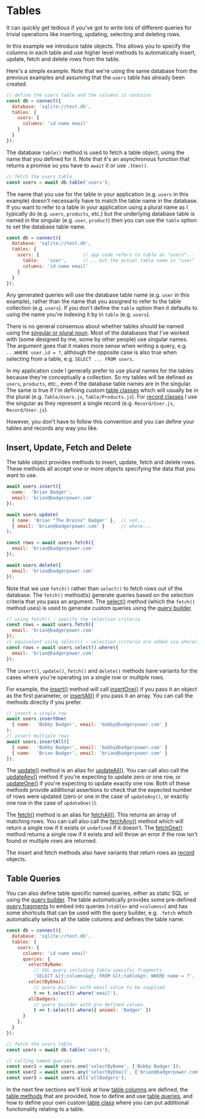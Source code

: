 # Tables

It can quickly get tedious if you've got to write lots of different
queries for trivial operations like inserting, updating, selecting
and deleting rows.

In this example we introduce table objects.  This allows you
to specify the columns in each table and use higher level methods to
automatically insert, update, fetch and delete rows from the table.

Here's a simple example. Note that we're using the same database from
the previous examples and assuming that the `users` table has already
been created.

```js
// define the users table and the columns it contains
const db = connect({
  database: 'sqlite://test.db',
  tables: {
    users: {
      columns: 'id name email'
    }
  }
});
```

The database `table()` method is used to fetch a table object, using
the name that you defined for it.  Note that it's an asynchronous
function that returns a promise so you have to `await` it or use
`.then()`.

```js
// fetch the users table
const users = await db.table('users');
```

The name that you use for the table in your application (e.g. `users` in
this example) doesn't necessarily have to match the table name in the database.
If you want to refer to a table in your application using a plural name as
I typically do (e.g. `users`, `products`, etc.) but the underlying database
table is named in the singular (e.g. `user`, `product`) then you can use the
`table` option to set the database table name.

```js
const db = connect({
  database: 'sqlite://test.db',
  tables: {
    users: {                // app code refers to table as "users"...
      table:   'user',      // ...but the actual table name is "user"
      columns: 'id name email'
    }
  }
});
```

Any generated queries will use the database table name (e.g. `user` in this
example), rather than the name that you assigned to refer to the table
collection (e.g. `users`).  If you don't define the `table` option then
it defaults to using the name you're indexing it by in `table` (e.g. `users`).

There is no general consensus about whether tables should be named using the
[singular or plural noun](https://stackoverflow.com/questions/338156/table-naming-dilemma-singular-vs-plural-names).  Most of the databases that
I've worked with (some designed by me, some by other people) use singular
names.  The argument goes that it makes more sense when writing a
query, e.g. `...WHERE user.id = ?`, although the opposite case is also
true when selecting from a table, e.g. `SELECT ... FROM users`.

In my application code I generally prefer to use plural names for the tables
because they're conceptually a collection. So my tables will be defined as
`users`, `products`, etc., even if the database table names are in the singular.
The same is true if I'm defining custom [table classes](manual/table_class.html)
which will usually be in the plural (e.g. `Table/Users.js`, `Table/Products.js`).
For [record classes](manual/record_class.html) I use the singular as they
represent a single record (e.g. `Record/User.js`, `Record/User.js`).

However, you don't have to follow this convention and you can define your
tables and records any way you like.

## Insert, Update, Fetch and Delete

The table object provides methods to insert, update, fetch and delete
rows.  These methods all accept one or more objects specifying the data
that you want to use.

```js
await users.insert({
  name:  'Brian Badger',
  email: 'brian@badgerpower.com'
});

await users.update(
  { name: 'Brian "The Brains" Badger' },  // set...
  { email: 'brian@badgerpower.com' }      // where...
);

const rows = await users.fetch({
  email: 'brian@badgerpower.com'
});

await users.delete({
  email: 'brian@badgerpower.com'
});
```

Note that we use `fetch()` rather than `select()` to fetch rows out of the database.
The `fetch()` method(s) generate queries based on the selection criteria that you pass
an argument.  The [select()](manual/table_queries.html#query-builder) method (which
the `fetch()` method uses) is used to generate custom queries using the
[query builder](manual/query_builder.html).

```js
// using fetch() - specify the selection criteria
const rows = await users.fetch({
  email: 'brian@badgerpower.com'
});
// equivalent using select() - selection criteria are added via where()
const rows = await users.select().where({
  email: 'brian@badgerpower.com'
});
```

The `insert()`, `update()`, `fetch()` and `delete()` methods have variants
for the cases where you're operating on a single row or multiple rows.

For example, the [insert()](manual/table_methods.html#insert-data--options-)
method will call [insertOne()](manual/table_methods.html#insertone-data--options-)
if you pass it an object as the first parameter, or
[insertAll()](manual/table_methods.html#insertall-array--options-)
if you pass it an array.  You can call the methods directly if you prefer.

```js
// insert a single row
await users.insertOne(
  { name:  'Bobby Badger', email: 'bobby@badgerpower.com' }
);
// insert multiple rows
await users.insertAll([
  { name:  'Bobby Badger', email: 'bobby@badgerpower.com' }
  { name:  'Brian Badger', email: 'brian@badgerpower.com' }
]);
```

The [update()](manual/table_methods.html#update-set--where--options-) method
is an alias for [updateAll()](manual/table_methods.html#updateall-set--where--options-).
You can call also call the [updateAny()](manual/table_methods.html#updateany-set--where--options-)
method if you're expecting to update zero or one row,
or [updateOne()](manual/table_methods.html#updateone-set--where--options-) if you're expecting
to update exactly one row.  Both of these methods provide additional assertions to check
that the expected number of rows were updated (zero or one in the case of `updateAny()`, or
exactly one row in the case of `updateOne()`).

The [fetch()](manual/table_methods.html#fetch-where--options-) method
is an alias for [fetchAll()](manual/table_methods.html#fetchall-where--options-).
This returns an array of matching rows.  You can call also call the
[fetchAny()](manual/table_methods.html#fetchany-where--options-) method which will return a
single row if it exists or `undefined` if it doesn't. The
[fetchOne()](manual/table_methods.html#fetchone-where--options-) method returns a single
row if it exists and will throw an error if the row isn't found or multiple rows are returned.

The insert and fetch methods also have variants that return rows as [record](manual/records.html)
objects.

## Table Queries

You can also define table specific named queries, either as static SQL or
using the [query builder](manual/query_builder.html).  The table automatically
provides some pre-defined [query fragments](manual/query_fragments.html) to
embed into queries (`<table>` and `<columns>`) and has some shortcuts that
can be used with the query builder, e.g. `.fetch` which automatically selects
all the table columns and defines the table name.

```js
const db = connect({
  database: 'sqlite://test.db',
  tables: {
    users: {
      columns: 'id name email'
      queries: {
        selectByName:
          // SQL query including table-specific fragments
          'SELECT &lt;columns&gt; FROM &lt;table&gt; WHERE name = ?',
        selectByEmail:
          // query builder with email value to be supplied
          t => t.select().where('email'),
        allBadgers:
          // query builder with pre-defined values
          t => t.select().where({ animal: 'Badger' })
      }
    },
  }
});

// fetch the users table
const users = await db.table('users');

// calling named queries
const user1 = await users.one('selectByName', ['Bobby Badger']);
const user2 = await users.any('selectByEmail', ['brian@badgerpower.com']);
const user3 = await users.all('allBadgers');
```

In the next few sections we'll look at how [table columns](manual/table_columns.html)
are defined, the [table methods](manual/table_methods.html) that are provided, how to
define and use [table queries](manual/table_queries.html), and how
to define your own custom [table class](manual/table_class.html) where you can put
additional functionality relating to a table.
